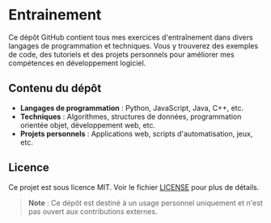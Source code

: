 # Entrainement
Ce dépôt GitHub contient tous mes exercices d'entraînement dans divers langages de programmation et techniques. Vous y trouverez des exemples de code, des tutoriels et des projets personnels pour améliorer mes compétences en développement logiciel.

## Contenu du dépôt

- **Langages de programmation** : Python, JavaScript, Java, C++, etc.
- **Techniques** : Algorithmes, structures de données, programmation orientée objet, développement web, etc.
- **Projets personnels** : Applications web, scripts d'automatisation, jeux, etc.

## Licence

Ce projet est sous licence MIT. Voir le fichier [LICENSE](LICENSE) pour plus de détails.

> **Note** : Ce dépôt est destiné à un usage personnel uniquement et n'est pas ouvert aux contributions externes.
